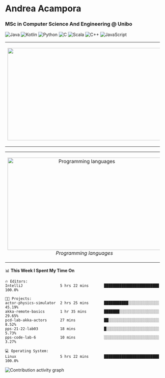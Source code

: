 # Andrea Acampora
### MSc in Computer Science And Engineering @ Unibo

![Java](https://img.shields.io/badge/Java-Good-Green)
![Kotlin](https://img.shields.io/badge/Kotlin-Intermediate-blue)
![Python](https://img.shields.io/badge/Python-Intermediate-blue)
![C](https://img.shields.io/badge/C-Intermediate-blue)
![Scala](https://img.shields.io/badge/Scala-Beginner-yellow)
![C++](https://img.shields.io/badge/C++-Beginner-yellow)
![JavaScript](https://img.shields.io/badge/JavaScript-Beginner-yellow)


<table>
  <tr>
    <td> 
    <p align="center">
    <img src="https://github-readme-stats.vercel.app/api?username=andrea-acampora&show_icons=true&theme=gruvbox&hide_border=false" width="500px" height="300px">
    <br>
  </p> 
</td>
<td> 
  <p align="center">
    <img src="https://github-readme-streak-stats.herokuapp.com/?user=andrea-acampora&theme=gruvbox&hide_border=false" width="500px" height="300px">
    <br>
  </p> 
</td>
</tr>
</table>

<table>
  <tr>
    <td> 
    <p align="center">
    <img alt="Programming languages" src="https://wakatime.com/share/@Arop/7b1d5c62-1d9f-4a3a-836c-c29297ecc0b1.svg" width="500px" height="300px">
    <br>
    <em> Programming languages </em>
  </p> 
</td>
<td> 
  <p align="center">
    <img alt="Real-time daily coding hours" src="https://wakatime.com/share/@Arop/c3fe2869-5ef5-4bc3-8960-99ffe2d5723f.svg?sanitaze=true" width="500px" height="300px">
    <br>
    <em> Real-time daily coding hours </em>
  </p> 
</td>
</tr>
</table>

<!--START_SECTION:waka-->
📊 **This Week I Spent My Time On** 

```text
🔥 Editors: 
IntelliJ                 5 hrs 22 mins       █████████████████████████   100.0%

🐱‍💻 Projects: 
actor-physics-simulator  2 hrs 25 mins       ███████████░░░░░░░░░░░░░░   45.19% 
akka-remote-basics       1 hr 35 mins        ███████░░░░░░░░░░░░░░░░░░   29.65% 
pcd-lab-akka-actors      27 mins             ██░░░░░░░░░░░░░░░░░░░░░░░   8.52% 
pps-21-22-lab03          18 mins             █░░░░░░░░░░░░░░░░░░░░░░░░   5.73% 
pps-code-lab-6           10 mins             ░░░░░░░░░░░░░░░░░░░░░░░░░   3.27%

💻 Operating System: 
Linux                    5 hrs 22 mins       █████████████████████████   100.0%

```


<!--END_SECTION:waka-->

<img alt="Contribution activity graph" src="charts/image.svg">

